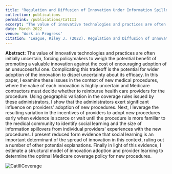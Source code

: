 ```yaml
---
title: "Regulation and Diffusion of Innovation Under Information Spillovers: The Case of New Medical Procedures"
collection: publications
permalink: /publications/CatIII
excerpt: "The value of innovative technologies and practices are often initially uncertain, forcing policymakers to weigh the potential benefit of promoting a valuable innovation against the cost of encouraging adoption of an unsuccessful one. Complicating this tradeoff is the potential for wider adoption of the innovation to dispel uncertainty about its efficacy. In this paper, I examine these issues in the context of new medical procedures, where the value of each innovation is highly uncertain and Medicare contractors must decide whether to reimburse health care providers for the procedure. Using geographic variation in the coverage rules issued by these administrators, I show that the administrators exert significant influence on providers' adoption of new procedures. Next, I leverage the resulting variation in the incentives of providers to adopt new procedures early when evidence is scarce or wait until the procedure is more familiar to the medical community to identify social learning and the size of information spillovers from individual providers' experiences with the new procedures. I present reduced form evidence that social learning is an important determinant of the spread of innovation in this context, ruling out a number of other potential explanations. Finally in light of this evidence, I estimate a structural model of innovation adoption and provider learning to determine the optimal Medicare coverage policy for new procedures."
date: March 2022
venue: 'Work in Progress'
citation: 'League, Riley J. (2022). Regulation and Diffusion of Innovation Under Information Spillovers: The Case of New Medical Procedures. Work in Progress.'
---
```


**Abstract:** The value of innovative technologies and practices are often initially uncertain, forcing policymakers to weigh the potential benefit of promoting a valuable innovation against the cost of encouraging adoption of an unsuccessful one. Complicating this tradeoff is the potential for wider adoption of the innovation to dispel uncertainty about its efficacy. In this paper, I examine these issues in the context of new medical procedures, where the value of each innovation is highly uncertain and Medicare contractors must decide whether to reimburse health care providers for the procedure. Using geographic variation in the coverage rules issued by these administrators, I show that the administrators exert significant influence on providers' adoption of new procedures. Next, I leverage the resulting variation in the incentives of providers to adopt new procedures early when evidence is scarce or wait until the procedure is more familiar to the medical community to identify social learning and the size of information spillovers from individual providers' experiences with the new procedures. I present reduced form evidence that social learning is an important determinant of the spread of innovation in this context, ruling out a number of other potential explanations. Finally in light of this evidence, I estimate a structural model of innovation adoption and provider learning to determine the optimal Medicare coverage policy for new procedures.

![CatIIICoverage](https://rileyleague.github.io/images/catiii_coverage.png)
